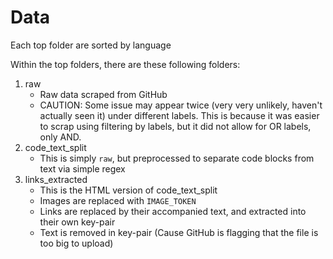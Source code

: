 # Data

Each top folder are sorted by language

Within the top folders, there are these following folders:
1. raw
	* Raw data scraped from GitHub
	* CAUTION: Some issue may appear twice (very very unlikely, haven't actually seen it) under different labels.
	This is because it was easier to scrap using filtering by labels, but it did not allow for OR labels, only AND.
2. code\_text\_split
	* This is simply `raw`, but preprocessed to separate code blocks from text via simple regex
3. links\_extracted
	* This is the HTML version of code\_text\_split
	* Images are replaced with `IMAGE_TOKEN`
	* Links are replaced by their accompanied text, and extracted into their own key-pair
	* Text is removed in key-pair (Cause GitHub is flagging that the file is too big to upload)
